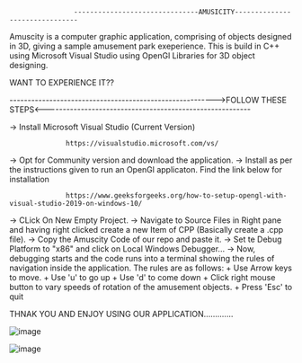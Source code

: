                     -------------------------------AMUSICITY-------------------------------
Amuscity is a computer graphic application, comprising of objects designed in 3D, giving a sample amusement park exeperience.
This is build in C++ using Microsoft Visual Studio using OpenGl Libraries for 3D object designing.

WANT TO EXPERIENCE IT??

--------------------------------------------------------->FOLLOW THESE STEPS<---------------------------------------------------------

-> Install Microsoft Visual Studio (Current Version) 
                  
                  https://visualstudio.microsoft.com/vs/
                  
-> Opt for Community version and download the application.
-> Install as per the instructions given to run an OpenGl applicaton. Find the link below for installation

                  https://www.geeksforgeeks.org/how-to-setup-opengl-with-visual-studio-2019-on-windows-10/
               
-> CLick On New Empty Project.
-> Navigate to Source Files in Right pane and having right clicked create a new Item of CPP (Basically create a .cpp file).
-> Copy the Amuscity Code of our repo and paste it.
-> Set te Debug Platform to "x86" and click on Local Windows Debugger...
-> Now, debugging starts and the code runs into a terminal showing the rules of navigation inside the application. The rules are as follows:
    + Use Arrow keys to move.
    + Use 'u' to go up
    + Use 'd' to come down
    + Click right mouse button to vary speeds of rotation of the amusement objects.
    + Press 'Esc' to quit


THNAK YOU AND ENJOY USING OUR APPLICATION.............

![image](https://user-images.githubusercontent.com/108994995/205993529-4dfb748e-7b84-48d5-bb2f-725eb9a45260.png)


![image](https://user-images.githubusercontent.com/108994995/205993209-701826ef-e681-4c5a-916b-cd04f5b98448.png)

